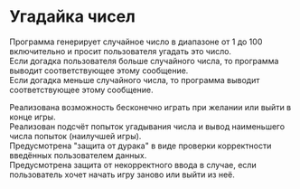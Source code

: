 # Угадайка чисел
Программа генерирует случайное число в диапазоне от 1 до 100 включительно и просит пользователя угадать это число.  
Если догадка пользователя больше случайного числа, то программа выводит соответствующее этому сообщение.  
Если догадка меньше случайного числа, то программа выводит соответствующее этому сообщение.  

Реализована возможность бесконечно играть при желании или выйти в конце игры.  
Реализован подсчёт попыток угадывания числа и вывод наименьшего числа попыток (наилучшей игры).  
Предусмотрена "защита от дурака" в виде проверки корректности введённых пользователем данных.  
Предусмотрена защита от некорректного ввода в случае, если пользователь хочет начать игру заново или выйти из неё.
